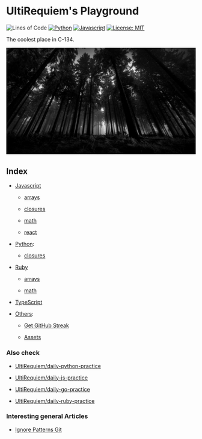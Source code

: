 # UltiRequiem's Playground

![Lines of Code](https://img.shields.io/tokei/lines/github.com/UltiRequiem/playground?color=blue&label=Total%20Lines)
[![Python](https://img.shields.io/lgtm/grade/python/g/UltiRequiem/playground.svg?logo=lgtm&logoWidth=18)](https://lgtm.com/projects/g/UltiRequiem/playground/context:python)
[![Javascript](https://img.shields.io/lgtm/grade/javascript/g/UltiRequiem/playground.svg?logo=lgtm&logoWidth=18)](https://lgtm.com/projects/g/UltiRequiem/playground/context:javascript)
[![License: MIT](https://img.shields.io/badge/License-MIT-blue.svg)](https://opensource.org/licenses/MIT)

The coolest place in C-134.

![Wallpaper](./others/assets/wall.jpg)

## Index

- [Javascript](./javascript)

  - [arrays](./javascript/arrays/)

  - [closures](./javascript/closures/)

  - [math](./javascript/math/)

  - [react](./javascript/react/)

- [Python](./python/):

  - [closures](./python/closures/)

- [Ruby](./ruby/)

  - [arrays](./ruby/arrays/)

  - [math](./ruby/math/)

- [TypeScript](./typescript/)

- [Others](./others/):

  - [Get GitHub Streak](./others/github-streak/)

  - [Assets](./others/assets/)

### Also check

- [UltiRequiem/daily-python-practice](https://github.com/UltiRequiem/daily-python-practice)

- [UltiRequiem/daily-js-practice](https://github.com/UltiRequiem/daily-js-practice)

- [UltiRequiem/daily-go-practice](https://github.com/UltiRequiem/daily-go-practice)

- [UltiRequiem/daily-ruby-practice](https://github.com/UltiRequiem/daily-ruby-practice)

### Interesting general Articles

- [Ignore Patterns Git](https://stackoverflow.com/questions/29820791)
